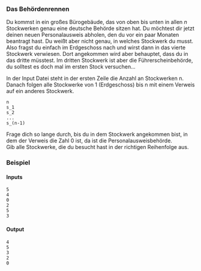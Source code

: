 
### Das Behördenrennen

Du kommst in ein großes Bürogebäude, das von oben bis unten in allen <i>n</i> 
Stockwerken genau eine deutsche Behörde sitzen hat. Du möchtest dir jetzt deinen
neuen Personalausweis abholen, den du vor ein paar Monaten beantragt hast.
Du weißt aber nicht genau, in welches Stockwerk du musst.
Also fragst du einfach im Erdgeschoss nach und wirst dann in das vierte Stockwerk
verwiesen. Dort angekommen wird aber behauptet, dass du in das dritte müsstest.
Im dritten Stockwerk ist aber die Führerscheinbehörde, du solltest es doch mal im
ersten Stock versuchen...



In der Input Datei steht in der ersten Zeile die Anzahl an Stockwerken n.
Danach folgen alle Stockwerke von 1 (Erdgeschoss) bis n mit einem Verweis auf
ein anderes Stockwerk.

```
n
s_1
s_2
...
s_(n-1)
```

Frage dich so lange durch, bis du in dem Stockwerk angekommen
bist, in dem der Verweis die Zahl 0 ist, da ist die Personalausweisbehörde. <br>
Gib alle Stockwerke, die du besucht hast in der richtigen Reihenfolge aus.



### Beispiel
#### Inputs
```
5
4
0
2
5
3
```
#### Output
```
4
5
3
2
0
```
